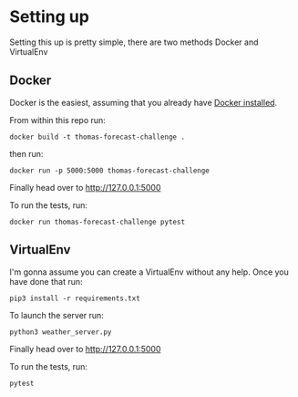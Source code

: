 # Setting up

Setting this up is pretty simple, there are two methods Docker and VirtualEnv

## Docker

Docker is the easiest, assuming that you already have [Docker installed](https://docs.docker.com/engine/installation/).

From within this repo run:

```
docker build -t thomas-forecast-challenge .
```

then run:

```
docker run -p 5000:5000 thomas-forecast-challenge
```

Finally head over to http://127.0.0.1:5000

To run the tests, run:

```
docker run thomas-forecast-challenge pytest
```

## VirtualEnv

I'm gonna assume you can create a VirtualEnv without any help. Once you have done that run:

```
pip3 install -r requirements.txt
```

To launch the server run:

```
python3 weather_server.py
```

Finally head over to http://127.0.0.1:5000

To run the tests, run:

```
pytest
```